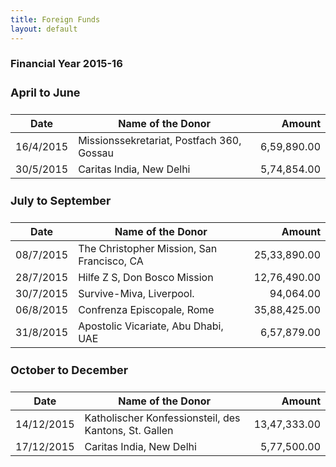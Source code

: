 ```yaml
---
title: Foreign Funds
layout: default
---
```

<style>table{width:100%}h4{font-size:18px}</style>

### Financial Year 2015-16

#### April to June

| Date       | Name of the Donor                                     | Amount
|------------|-------------------------------------------------------|-------------:|
| 16/4/2015  | Missionssekretariat, Postfach 360, Gossau             | 6,59,890.00
| 30/5/2015  | Caritas India, New Delhi                              | 5,74,854.00

#### July to September

| Date       | Name of the Donor                                     | Amount
|------------|-------------------------------------------------------|-------------:|
| 08/7/2015  | The Christopher Mission, San Francisco, CA            | 25,33,890.00
| 28/7/2015  | Hilfe Z S, Don Bosco Mission                          | 12,76,490.00
| 30/7/2015  | Survive-Miva, Liverpool.                              | 94,064.00
| 06/8/2015  | Confrenza Episcopale, Rome                            | 35,88,425.00
| 31/8/2015  | Apostolic Vicariate, Abu Dhabi, UAE                   | 6,57,879.00

#### October to December

| Date       | Name of the Donor                                     | Amount
|------------|-------------------------------------------------------|-------------:|
| 14/12/2015 | Katholischer Konfessionsteil, des Kantons, St. Gallen | 13,47,333.00
| 17/12/2015 | Caritas India, New Delhi                              | 5,77,500.00
